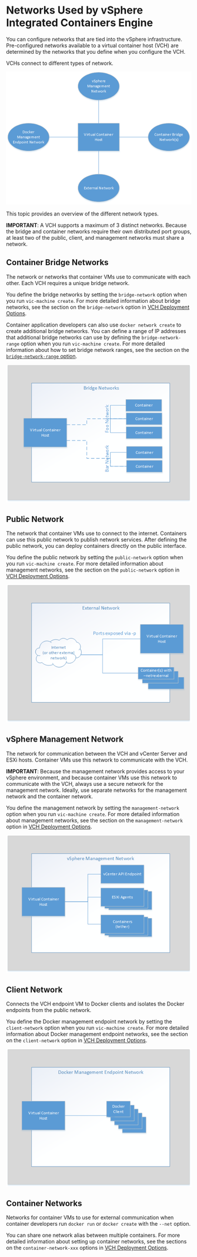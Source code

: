 # Networks Used by vSphere Integrated Containers Engine #

You can configure networks that are tied into the vSphere infrastructure. Pre-configured networks available to a virtual container host (VCH) are determined by the networks that you define when you configure the VCH.

VCHs connect to different types of network. 

 ![vSphere Container Host Management Network](graphics/vch-net.png)

This topic provides an overview of the different network types. 

**IMPORTANT**: A VCH supports a maximum of 3 distinct networks. Because the bridge and container networks require  their own distributed port groups, at least two of the public, client, and management networks must share a network.

## Container Bridge Networks ##
The network or networks that container VMs use to communicate with each other. Each VCH requires a unique bridge network.

You define the bridge networks by setting the `bridge-network` option when you run `vic-machine create`.  For  more detailed information about bridge networks, see the section on the `bridge-network` option in [VCH Deployment Options](vch_installer_options.md#bridge).

Container application developers can also use `docker network create` to create additional bridge networks. You can define a range of IP addresses that additional bridge networks can use by defining the `bridge-network-range` option when you run `vic-machine create`. For  more detailed information about  how to set bridge network ranges, see the section on the [`bridge-network-range` option](vch_installer_options.md#bridge-range). 

 ![Container Bridge Network](graphics/vch-bridge-net.png)

## Public Network  ##
The network that container VMs use to connect to the internet. Containers can use this public network to publish network services. After defining the public network, you can deploy containers directly on the public interface.

You define the public network by setting the `public-network` option when you run `vic-machine create`. For  more detailed information about management networks, see the section on the `public-network` option in [VCH Deployment Options](vch_installer_options.md#public-network).

 ![Public Network](graphics/vch-external-net.png)

## vSphere Management Network ##

The network for communication between the VCH and vCenter Server and ESXi hosts. Container VMs use this network to communicate with the VCH.

**IMPORTANT**: Because the management network provides access to your vSphere environment, and because container VMs use this network to communicate with the VCH, always use a secure network for the management network. Ideally, use separate networks for the management network and the container network.

You define the management network by setting the `management-network` option when you run `vic-machine create`. For  more detailed information about management networks, see the section on the `management-network` option in [VCH Deployment Options](vch_installer_options.md#management-network).

 ![vSphere Management Network](graphics/vch-management-net.png)

## Client Network ##

Connects the VCH endpoint VM to Docker clients and isolates the Docker endpoints from the public network.

You define the Docker management endpoint network by setting the `client-network` option when you run `vic-machine create`. For  more detailed information about Docker management endpoint networks, see the section on the `client-network` option in [VCH Deployment Options](vch_installer_options.md#client-network).

 ![Docker Management Endpoint Network](graphics/vch-docker-net.png)

## Container Networks ##

Networks for container VMs to use for external communication when container developers run `docker run` or `docker create` with the `--net` option. 

You can share one network alias between multiple containers. For  more detailed information about setting up container networks, see the sections on the `container-network-xxx` options in [VCH Deployment Options](vch_installer_options.md#container-network). 